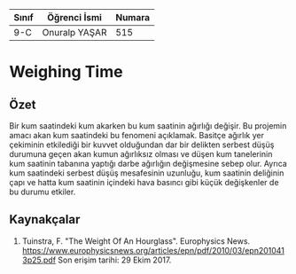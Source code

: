 

 
Sınıf | Öğrenci İsmi  | Numara
-------|----------------|--------
9-C   | Onuralp YAŞAR | 515


#  Weighing Time
## Özet
 Bir kum saatindeki kum akarken bu kum saatinin ağırlığı değişir. Bu projemin amacı akan kum saatindeki bu fenomeni açıklamak. Basitçe ağırlık yer çekiminin etkilediği bir kuvvet olduğundan dar bir delikten serbest düşüş durumuna geçen akan kumun ağırlıksız olması ve düşen kum tanelerinin kum saatinin tabanına yaptığı darbe ağırlığın değişmesine sebep olur. Ayrıca kum saatindeki serbest düşüş mesafesinin uzunluğu, kum saatinin deliğinin çapı ve hatta kum saatinin içindeki hava basıncı gibi küçük değişkenler de bu durumu etkiler.

## Kaynakçalar  
 
 1. Tuinstra, F. "The Weight Of An Hourglass". Europhysics News.
 https://www.europhysicsnews.org/articles/epn/pdf/2010/03/epn2010413p25.pdf
 Son erişim tarihi: 29 Ekim 2017.

